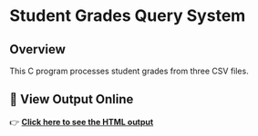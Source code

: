 # Student Grades Query System

## Overview
This C program processes student grades from three CSV files.

## 📌 View Output Online  
👉 **[Click here to see the HTML output]([https://your-username.github.io/your/](https://github.com/BhaveshGadling77/Menu_driven_code))** 
